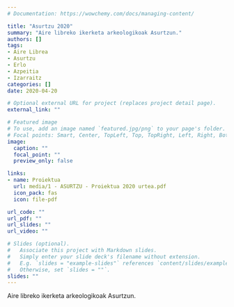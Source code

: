 ```yaml
---
# Documentation: https://wowchemy.com/docs/managing-content/

title: "Asurtzu 2020"
summary: "Aire libreko ikerketa arkeologikoak Asurtzun."
authors: []
tags: 
- Aire Librea
- Asurtzu
- Erlo
- Azpeitia
- Izarraitz
categories: []
date: 2020-04-20

# Optional external URL for project (replaces project detail page).
external_link: ""

# Featured image
# To use, add an image named `featured.jpg/png` to your page's folder.
# Focal points: Smart, Center, TopLeft, Top, TopRight, Left, Right, BottomLeft, Bottom, BottomRight.
image:
  caption: ""
  focal_point: ""
  preview_only: false

links:
- name: Proiektua
  url: media/1 - ASURTZU - Proiektua 2020 urtea.pdf
  icon_pack: fas
  icon: file-pdf

url_code: ""
url_pdf: ""
url_slides: ""
url_video: ""

# Slides (optional).
#   Associate this project with Markdown slides.
#   Simply enter your slide deck's filename without extension.
#   E.g. `slides = "example-slides"` references `content/slides/example-slides.md`.
#   Otherwise, set `slides = ""`.
slides: ""
---
```


Aire libreko ikerketa arkeologikoak Asurtzun.

